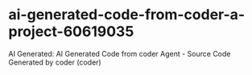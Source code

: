 # ai-generated-code-from-coder-a-project-60619035
AI Generated: AI Generated Code from coder Agent - Source Code Generated by coder (coder)
